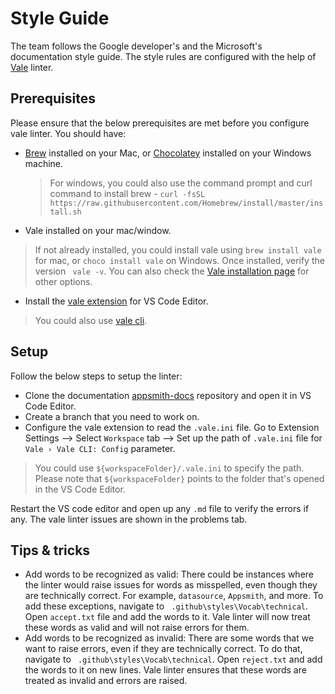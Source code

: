 # Style Guide
The team follows the Google developer's and the Microsoft's documentation style guide. The style rules are configured with the help of [Vale](https://vale.sh/) linter.

## Prerequisites
Please ensure that the below prerequisites are met before you configure vale linter. You should have:

* [Brew](https://brew.sh) installed on your Mac, or [Chocolatey](https://chocolatey.org/) installed on your Windows machine.
  > For windows, you could also use the command prompt and curl command to install brew - `curl -fsSL https://raw.githubusercontent.com/Homebrew/install/master/install.sh`
* Vale installed on your mac/window. 

> If not already installed, you could install vale using `brew install vale` for mac, or `choco install vale` on Windows. Once installed, verify the version ` vale -v`. You can also check the [Vale installation page](https://vale.sh/docs/vale-cli/installation/) for other options.

* Install the [vale extension](https://marketplace.visualstudio.com/items?itemName=errata-ai.vale-server) for VS Code Editor.

> You could also use [vale cli](https://vale.sh/docs/vale-cli/overview/). 

## Setup
Follow the below steps to setup the linter:
* Clone the documentation [appsmith-docs](https://github.com/appsmithorg/appsmith-docs) repository and open it in VS Code Editor. 
* Create a branch that you need to work on. 
* Configure the vale extension to read the `.vale.ini` file. Go to Extension Settings --> Select `Workspace` tab --> Set up the path of `.vale.ini` file for `Vale › Vale CLI: Config` parameter. 

> You could use `${workspaceFolder}/.vale.ini` to specify the path. Please note that `${workspaceFolder}` points to the folder that's opened in the VS Code Editor.

Restart the VS code editor and open up any `.md` file to verify the errors if any. The vale linter issues are shown in the problems tab.

## Tips & tricks
* Add words to be recognized as valid: There could be instances where the linter would raise issues for words as misspelled, even though they are technically correct. For example, `datasource`, `Appsmith`, and more. To add these exceptions, navigate to ` .github\styles\Vocab\technical`. Open `accept.txt` file and add the words to it. Vale linter will now treat these words as valid and will not raise errors for them.
* Add words to be recognized as invalid: There are some words that we want to raise errors, even if they are technically correct. To do that, navigate to ` .github\styles\Vocab\technical`. Open `reject.txt` and add the words to it on new lines. Vale linter ensures that these words are treated as invalid and errors are raised.

